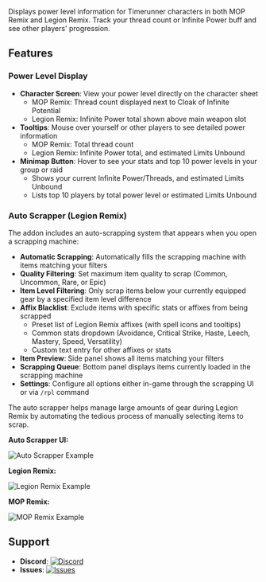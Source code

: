 Displays power level information for Timerunner characters in both MOP Remix and Legion Remix. Track your thread count or Infinite Power buff and see other players' progression.

## Features

### Power Level Display

- **Character Screen**: View your power level directly on the character sheet
  - MOP Remix: Thread count displayed next to Cloak of Infinite Potential
  - Legion Remix: Infinite Power total shown above main weapon slot
- **Tooltips**: Mouse over yourself or other players to see detailed power information
  - MOP Remix: Total thread count
  - Legion Remix: Infinite Power total, and estimated Limits Unbound
- **Minimap Button**: Hover to see your stats and top 10 power levels in your group or raid
  - Shows your current Infinite Power/Threads, and estimated Limits Unbound
  - Lists top 10 players by total power level or estimated Limits Unbound

### Auto Scrapper (Legion Remix)

The addon includes an auto-scrapping system that appears when you open a scrapping machine:

- **Automatic Scrapping**: Automatically fills the scrapping machine with items matching your filters
- **Quality Filtering**: Set maximum item quality to scrap (Common, Uncommon, Rare, or Epic)
- **Item Level Filtering**: Only scrap items below your currently equipped gear by a specified item level difference
- **Affix Blacklist**: Exclude items with specific stats or affixes from being scrapped
  - Preset list of Legion Remix affixes (with spell icons and tooltips)
  - Common stats dropdown (Avoidance, Critical Strike, Haste, Leech, Mastery, Speed, Versatility)
  - Custom text entry for other affixes or stats
- **Item Preview**: Side panel shows all items matching your filters
- **Scrapping Queue**: Bottom panel displays items currently loaded in the scrapping machine
- **Settings**: Configure all options either in-game through the scrapping UI or via `/rpl` command

The auto scrapper helps manage large amounts of gear during Legion Remix by automating the tedious process of manually selecting items to scrap.

**Auto Scrapper UI:**

![Auto Scrapper Example](https://media.forgecdn.net/attachments/1360/376/autoscrap-png.png)

**Legion Remix:**

![Legion Remix Example](https://media.forgecdn.net/attachments/1314/573/legion-png.png)

**MOP Remix:**

![MOP Remix Example](https://media.forgecdn.net/attachments/872/876/examplescreen.png)

## Support

- **Discord**: [![Discord](https://img.shields.io/discord/265564257347829771.svg?logo=discord&style=for-the-badge)](https://discord.gg/Qc9TRBv)
- **Issues**: [![Issues](https://img.shields.io/github/issues/wutname1/Libs-RemixThreadCount?style=for-the-badge)](https://github.com/Wutname1/Libs-RemixThreadCount/issues)
